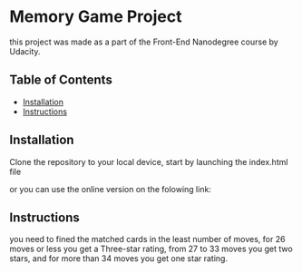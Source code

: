# Memory Game Project
 this project was made as a part of the Front-End Nanodegree course by Udacity.
 
## Table of Contents

* [Installation](#Installation)
* [Instructions](#Instructions)

## Installation

Clone the repository to your local device, start by launching the index.html file   

or you can use the online version on the folowing link:


## Instructions

you need to fined the matched cards in the least number of moves,
for 26 moves or less you get a Three-star rating,
from 27 to 33 moves you get two stars,
and for more than 34 moves you get one star rating. 